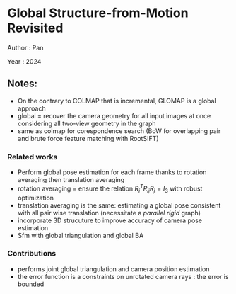 # Global Structure-from-Motion Revisited

Author : Pan

Year : 2024

Notes:
---

* On the contrary to COLMAP that is incremental, GLOMAP is a global approach
* global = recover the camera geometry for all input images at once considering all two-view geometry in the graph
* same as colmap for corespondence search (BoW for overlapping pair and brute force feature matching with RootSIFT)

### Related works
* Perform global pose estimation for each frame thanks to rotation averaging then translation averaging 
* rotation averaging = ensure the relation $R_i^T R_{ij} R_j = I_3$ with robust optimization
* translation averaging is the same: estimating a global pose consistent with all pair wise translation (necessitate a *parallel rigid* graph)
* incorporate 3D strucuture to improve accuracy of camera pose estimation
* Sfm with global triangulation and global BA

### Contributions

* performs joint global triangulation and camera position estimation
* the error function is a constraints on unrotated camera rays : the error is bounded 